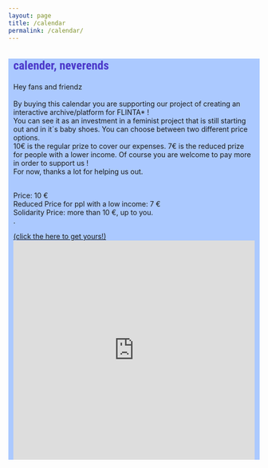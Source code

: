 ```yaml
---
layout: page
title: /calendar
permalink: /calendar/
---
```


<style>
@import url('https://fonts.googleapis.com/css2?family=Roboto+Condensed&display=swap');

.bodycontents {background-color: #ABC9FF;
}
.maintext {margin: 10px 10px 20px 10px;
}

h2 {color:#4C39CA; font-size: 24px; font-family: 'Roboto Condensed', sans-serif;
}
     
</style>

<div class="bodycontents">
<div class="maintext">
<h2>calender, neverends </h2>

Hey fans and friendz <br><br>
By buying this calendar you are supporting our project of creating an interactive archive/platform for FLINTA* ! <br>
You can see it as an investment in a feminist project that is still starting out and in it´s baby shoes. You can choose between two different price options. <br>
10€ is the regular prize to cover our expenses. 7€ is the reduced prize for people with a lower income. Of course you are welcome to pay more in order to support us ! <br>
For now, thanks a lot for helping us out. <br><br>

Price: 10 € <br>
Reduced Price for ppl with a low income: 7 € <br>
Solidarity Price: more than 10 €, up to you. <br>
.<br>
<div class ="div-title-fourth"> <font color="red">
<a href="order-form_?printable=yes" target="iframe_form">(click the here to get yours!)</a> <br/></font> </div>

<iframe name="iframe_form" left="1px;" right="0px;" width="100%" height="440px;" margin="5px;" frameborder="0" allowfullscreen src="https://docs.google.com/document/d/1DANc3hYkTnU2op9nUtBtXYkheDvVfe_sL4Xeli5S_VA/edit?usp=sharing">
</iframe>


</div>
</div>
